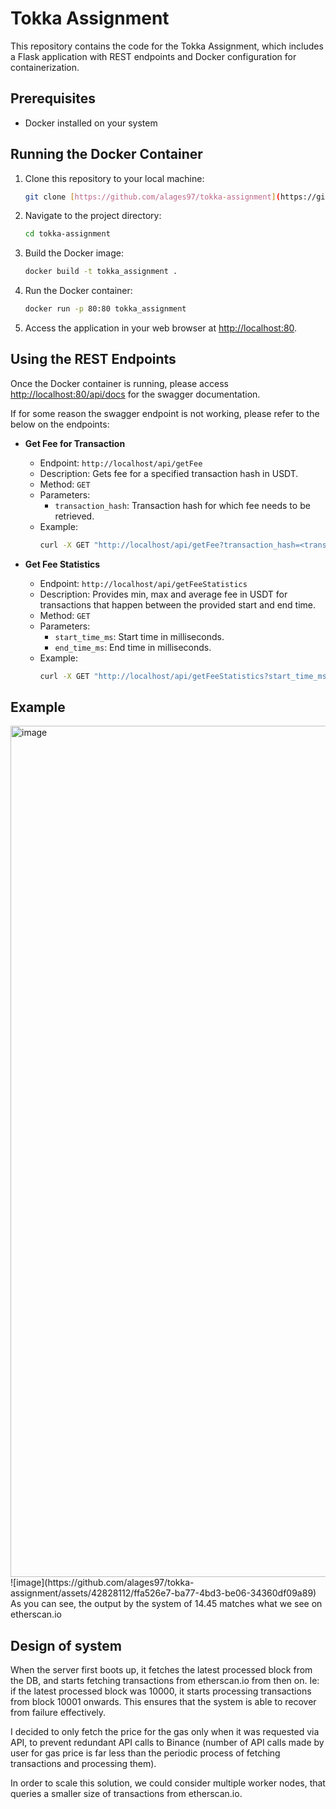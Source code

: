 # Tokka Assignment

This repository contains the code for the Tokka Assignment, which includes a Flask application with REST endpoints and Docker configuration for containerization.

## Prerequisites

- Docker installed on your system

## Running the Docker Container

1. Clone this repository to your local machine:

    ```bash
    git clone [https://github.com/alages97/tokka-assignment](https://github.com/alages97/tokka-assignment)
    ```

2. Navigate to the project directory:

    ```bash
    cd tokka-assignment
    ```

3. Build the Docker image:

    ```bash
    docker build -t tokka_assignment .
    ```

4. Run the Docker container:

    ```bash
    docker run -p 80:80 tokka_assignment
    ```

5. Access the application in your web browser at [http://localhost:80](http://localhost:80).

## Using the REST Endpoints
Once the Docker container is running, please access [http://localhost:80/api/docs](http://localhost:80/api/docs) for the swagger documentation.

If for some reason the swagger endpoint is not working, please refer to the below on the endpoints:

- **Get Fee for Transaction**

    - Endpoint: `http://localhost/api/getFee`
    - Description: Gets fee for a specified transaction hash in USDT.
    - Method: `GET`
    - Parameters: 
        - `transaction_hash`: Transaction hash for which fee needs to be retrieved.
    - Example:
        ```bash
        curl -X GET "http://localhost/api/getFee?transaction_hash=<transaction_hash>"
        ```

- **Get Fee Statistics**

    - Endpoint: `http://localhost/api/getFeeStatistics`
    - Description: Provides min, max and average fee in USDT for transactions that happen between the provided start and end time.
    - Method: `GET`
    - Parameters: 
        - `start_time_ms`: Start time in milliseconds.
        - `end_time_ms`: End time in milliseconds.
    - Example:
        ```bash
        curl -X GET "http://localhost/api/getFeeStatistics?start_time_ms=<start_time_ms>&end_time_ms=<end_time_ms>"
        ```
## Example
<img width="1362" alt="image" src="https://github.com/alages97/tokka-assignment/assets/42828112/919dc983-7ea6-4a27-91dd-ac5df1dc7529">
![image](https://github.com/alages97/tokka-assignment/assets/42828112/ffa526e7-ba77-4bd3-be06-34360df09a89)
As you can see, the output by the system of 14.45 matches what we see on etherscan.io

## Design of system
When the server first boots up, it fetches the latest processed block from the DB, and starts fetching transactions from etherscan.io from then on. Ie: if the latest processed block was 10000, it starts processing transactions from block 10001 onwards. This ensures that the system is able to recover from failure effectively.

I decided to only fetch the price for the gas only when it was requested via API, to prevent redundant API calls to Binance (number of API calls made by user for gas price is far less than the periodic process of fetching transactions and processing them).

In order to scale this solution, we could consider multiple worker nodes, that queries a smaller size of transactions from etherscan.io.
